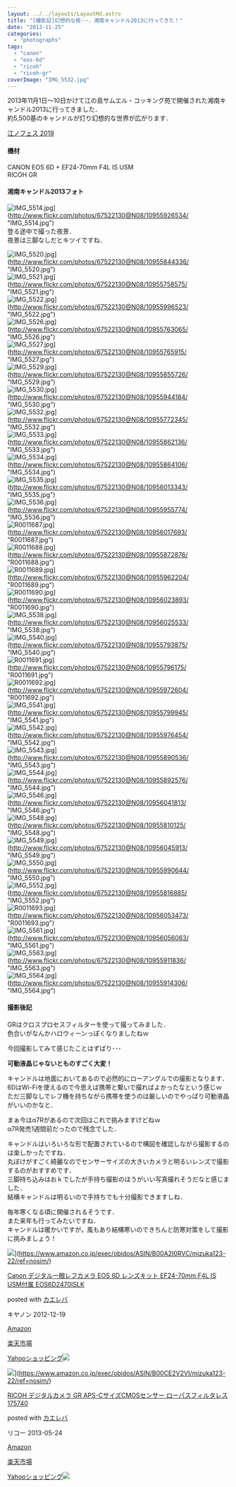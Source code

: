 ```yaml
---
layout: ../../layouts/LayoutMd.astro
title: "[撮影記]幻想的な夜･･･．湘南キャンドル2013に行ってきた！"
date: "2013-11-25"
categories: 
  - "photographs"
tags: 
  - "canon"
  - "eos-6d"
  - "ricoh"
  - "ricoh-gr"
coverImage: "IMG_5532.jpg"
---
```


2013年11月1日～10日かけて江の島サムエル・コッキング苑で開催された湘南キャンドル2013に行ってきました．  
約5,500基のキャンドルが灯り幻想的な世界が広がります．

[江ノフェス 2019](http://www.enofes.com/)

#### 機材

CANON EOS 6D + EF24-70mm F4L IS USM  
RICOH GR

#### 湘南キャンドル2013フォト

![IMG_5514.jpg](/archive/images/10955926534_8d3d600dc7_b.jpg)](http://www.flickr.com/photos/67522130@N08/10955926534/ "IMG_5514.jpg")  
登る途中で撮った夜景．  
夜景は三脚なしだとキツイですね．

![IMG_5520.jpg](/archive/images/10955844336_74f1a24e16_b.jpg)](http://www.flickr.com/photos/67522130@N08/10955844336/ "IMG_5520.jpg")  
![IMG_5521.jpg](/archive/images/10955758575_9b42614e5d_b.jpg)](http://www.flickr.com/photos/67522130@N08/10955758575/ "IMG_5521.jpg")  
![IMG_5522.jpg](/archive/images/10955996523_b48e054286_b.jpg)](http://www.flickr.com/photos/67522130@N08/10955996523/ "IMG_5522.jpg")  
![IMG_5526.jpg](/archive/images/10955763065_0a75dc4ea7_b.jpg)](http://www.flickr.com/photos/67522130@N08/10955763065/ "IMG_5526.jpg")  
![IMG_5527.jpg](/archive/images/10955765915_611aa8db26_b.jpg)](http://www.flickr.com/photos/67522130@N08/10955765915/ "IMG_5527.jpg")  
![IMG_5529.jpg](/archive/images/10955855726_c01fd954ec_b.jpg)](http://www.flickr.com/photos/67522130@N08/10955855726/ "IMG_5529.jpg")  
![IMG_5530.jpg](/archive/images/10955944184_8897345cde_b.jpg)](http://www.flickr.com/photos/67522130@N08/10955944184/ "IMG_5530.jpg")  
![IMG_5532.jpg](/archive/images/10955772345_5d1ae8f5f0_b.jpg)](http://www.flickr.com/photos/67522130@N08/10955772345/ "IMG_5532.jpg")  
![IMG_5533.jpg](/archive/images/10955862136_fd85ff3c18_b.jpg)](http://www.flickr.com/photos/67522130@N08/10955862136/ "IMG_5533.jpg")  
![IMG_5534.jpg](/archive/images/10955864106_302bf7bd20_b.jpg)](http://www.flickr.com/photos/67522130@N08/10955864106/ "IMG_5534.jpg")  
![IMG_5535.jpg](/archive/images/10956013343_ea088fd997_b.jpg)](http://www.flickr.com/photos/67522130@N08/10956013343/ "IMG_5535.jpg")  
![IMG_5536.jpg](/archive/images/10955955774_0875fb6ed1_b.jpg)](http://www.flickr.com/photos/67522130@N08/10955955774/ "IMG_5536.jpg")  
![R0011687.jpg](/archive/images/10956017693_6e63923897_b.jpg)](http://www.flickr.com/photos/67522130@N08/10956017693/ "R0011687.jpg")  
![R0011688.jpg](/archive/images/10955872876_b9f8c86a9b_b.jpg)](http://www.flickr.com/photos/67522130@N08/10955872876/ "R0011688.jpg")  
![R0011689.jpg](/archive/images/10955962204_d776ff1b8d_b.jpg)](http://www.flickr.com/photos/67522130@N08/10955962204/ "R0011689.jpg")  
![R0011690.jpg](/archive/images/10956023893_9dd6d7ee9a_b.jpg)](http://www.flickr.com/photos/67522130@N08/10956023893/ "R0011690.jpg")  
![IMG_5538.jpg](/archive/images/10956025533_771f274456_b.jpg)](http://www.flickr.com/photos/67522130@N08/10956025533/ "IMG_5538.jpg")  
![IMG_5540.jpg](/archive/images/10955793875_c586f2e800_b.jpg)](http://www.flickr.com/photos/67522130@N08/10955793875/ "IMG_5540.jpg")  
![R0011691.jpg](/archive/images/10955796175_cbe8d1c1d4_b.jpg)](http://www.flickr.com/photos/67522130@N08/10955796175/ "R0011691.jpg")  
![R0011692.jpg](/archive/images/10955972604_e7eb8f7885_b.jpg)](http://www.flickr.com/photos/67522130@N08/10955972604/ "R0011692.jpg")  
![IMG_5541.jpg](/archive/images/10955799945_9eb94ce794_b.jpg)](http://www.flickr.com/photos/67522130@N08/10955799945/ "IMG_5541.jpg")  
![IMG_5542.jpg](/archive/images/10955976454_b7697b9b31_b.jpg)](http://www.flickr.com/photos/67522130@N08/10955976454/ "IMG_5542.jpg")  
![IMG_5543.jpg](/archive/images/10955890536_9ca9ab0773_b.jpg)](http://www.flickr.com/photos/67522130@N08/10955890536/ "IMG_5543.jpg")  
![IMG_5544.jpg](/archive/images/10955892576_d2ff9b38d2_b.jpg)](http://www.flickr.com/photos/67522130@N08/10955892576/ "IMG_5544.jpg")  
![IMG_5546.jpg](/archive/images/10956041813_648d2aea5e_b.jpg)](http://www.flickr.com/photos/67522130@N08/10956041813/ "IMG_5546.jpg")  
![IMG_5548.jpg](/archive/images/10955810125_94ba996440_b.jpg)](http://www.flickr.com/photos/67522130@N08/10955810125/ "IMG_5548.jpg")  
![IMG_5549.jpg](/archive/images/10956045913_d020ce814b_b.jpg)](http://www.flickr.com/photos/67522130@N08/10956045913/ "IMG_5549.jpg")  
![IMG_5550.jpg](/archive/images/10955990644_3c5584d5f7_b.jpg)](http://www.flickr.com/photos/67522130@N08/10955990644/ "IMG_5550.jpg")  
![IMG_5552.jpg](/archive/images/10955816885_cb5a2e933c_b.jpg)](http://www.flickr.com/photos/67522130@N08/10955816885/ "IMG_5552.jpg")  
![R0011693.jpg](/archive/images/10956053473_959d533818_b.jpg)](http://www.flickr.com/photos/67522130@N08/10956053473/ "R0011693.jpg")  
![IMG_5561.jpg](/archive/images/10956056063_d5003d5235_b.jpg)](http://www.flickr.com/photos/67522130@N08/10956056063/ "IMG_5561.jpg")  
![IMG_5563.jpg](/archive/images/10955911836_69f29a1aca_b.jpg)](http://www.flickr.com/photos/67522130@N08/10955911836/ "IMG_5563.jpg")  
![IMG_5564.jpg](/archive/images/10955914306_8e5da46ee1_b.jpg)](http://www.flickr.com/photos/67522130@N08/10955914306/ "IMG_5564.jpg")

#### 撮影後記

GRはクロスプロセスフィルターを使って撮ってみました．  
色合いがなんかハロウィーンっぽくなりましたねｗ

今回撮影してみて感じたことはずばり･･･

**可動液晶じゃないとものすごく大変！**

キャンドルは地面においてあるので必然的にローアングルでの撮影となります．  
6DはWi-Fiを使えるので今思えば携帯と繋いで撮ればよかったなという感じｗ  
ただ三脚なしでレフ機を持ちながら携帯を使うのは厳しいのでやっぱり可動液晶がいいのかなと．

まぁ今はα7Rがあるので次回はこれで挑みますけどねｗ  
α7R発売1週間前だったので残念でした．

キャンドルはいろいろな形で配置されているので構図を確認しながら撮影するのは楽しかったですね．  
丸ぼけがすごく綺麗なのでセンサーサイズの大きいカメラと明るいレンズで撮影するのがおすすめです．  
三脚持ち込みはおｋでしたが手持ち撮影のほうがいい写真撮れそうだなと感じました．  
結構キャンドルは明るいので手持ちでも十分撮影できますしね．

毎年寒くなる頃に開催されるそうです．  
また来年も行ってみたいですね．  
キャンドルは暖かいですが，風もあり結構寒いのできちんと防寒対策をして撮影に挑みましょう！

![](/archive/images/51mqBe9RG4L._SL160_.jpg)](https://www.amazon.co.jp/exec/obidos/ASIN/B00A2I0RVC/mizuka123-22/ref=nosim/)

[Canon デジタル一眼レフカメラ EOS 6D レンズキット EF24-70mm F4L IS USM付属 EOS6D2470ISLK](https://www.amazon.co.jp/exec/obidos/ASIN/B00A2I0RVC/mizuka123-22/ref=nosim/)

posted with [カエレバ](http://kaereba.com)

キヤノン 2012-12-19

[Amazon](http://www.amazon.co.jp/gp/search?keywords=EF24-70mm%20F4L%20EOS6D2470ISLK&__mk_ja_JP=%83J%83%5E%83J%83i&tag=mizuka123-22 "アマゾン")

[楽天市場](http://hb.afl.rakuten.co.jp/hgc/032b53ee.4b34c5ee.0f4a541e.f440145e/?pc=http%3A%2F%2Fsearch.rakuten.co.jp%2Fsearch%2Fmall%2FEF24-70mm%2520F4L%2520EOS6D2470ISLK%2F-%2Ff.1-p.1-s.1-sf.0-st.A-v.2%3Fx%3D0%26scid%3Daf_ich_link_urltxt%26m%3Dhttp%3A%2F%2Fm.rakuten.co.jp%2F "楽天市場")

[Yahooショッピング![](//ad.jp.ap.valuecommerce.com/servlet/gifbanner?sid=3066752&pid=881990642)](//ck.jp.ap.valuecommerce.com/servlet/referral?sid=3066752&pid=881990642&vc_url=http%3A%2F%2Fshopping.search.yahoo.co.jp%2Fsearch%3FuIv%3Don%26ei%3DUTF-8%26tab_ex%3Dcommerce%26slider%3D0%26va%3DEF24-70mm%2520F4L%2520EOS6D2470ISLK "Yahooショッピング")

![](/archive/images/51l2yAOyf1L._SL160_.jpg)](https://www.amazon.co.jp/exec/obidos/ASIN/B00CE2V2VI/mizuka123-22/ref=nosim/)

[RICOH デジタルカメラ GR APS-CサイズCMOSセンサー ローパスフィルタレス 175740](https://www.amazon.co.jp/exec/obidos/ASIN/B00CE2V2VI/mizuka123-22/ref=nosim/)

posted with [カエレバ](http://kaereba.com)

リコー 2013-05-24

[Amazon](http://www.amazon.co.jp/gp/search?keywords=GR%20APS-C%83T%83C%83YCMOS%83Z%83%93%83T%81%5B%20%83%8D%81%5B%83p%83X&__mk_ja_JP=%83J%83%5E%83J%83i&tag=mizuka123-22 "アマゾン")

[楽天市場](http://hb.afl.rakuten.co.jp/hgc/032b53ee.4b34c5ee.0f4a541e.f440145e/?pc=http%3A%2F%2Fsearch.rakuten.co.jp%2Fsearch%2Fmall%2FGR%2520APS-C%25E3%2582%25B5%25E3%2582%25A4%25E3%2582%25BACMOS%25E3%2582%25BB%25E3%2583%25B3%25E3%2582%25B5%25E3%2583%25BC%2520%25E3%2583%25AD%25E3%2583%25BC%25E3%2583%2591%25E3%2582%25B9%2F-%2Ff.1-p.1-s.1-sf.0-st.A-v.2%3Fx%3D0%26scid%3Daf_ich_link_urltxt%26m%3Dhttp%3A%2F%2Fm.rakuten.co.jp%2F "楽天市場")

[Yahooショッピング![](//ad.jp.ap.valuecommerce.com/servlet/gifbanner?sid=3066752&pid=881990642)](//ck.jp.ap.valuecommerce.com/servlet/referral?sid=3066752&pid=881990642&vc_url=http%3A%2F%2Fshopping.search.yahoo.co.jp%2Fsearch%3FuIv%3Don%26ei%3DUTF-8%26tab_ex%3Dcommerce%26slider%3D0%26va%3DGR%2520APS-C%25E3%2582%25B5%25E3%2582%25A4%25E3%2582%25BACMOS%25E3%2582%25BB%25E3%2583%25B3%25E3%2582%25B5%25E3%2583%25BC%2520%25E3%2583%25AD%25E3%2583%25BC%25E3%2583%2591%25E3%2582%25B9 "Yahooショッピング")
